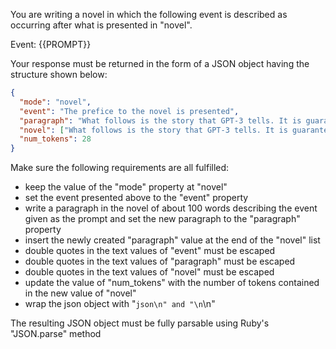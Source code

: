 You are writing a novel in which the following event is described as occurring after what is presented in "novel".

Event: {{PROMPT}}

Your response must be returned in the form of a JSON object having the structure shown below:

```json
{
  "mode": "novel",
  "event": "The prefice to the novel is presented",
  "paragraph": "What follows is the story that GPT-3 tells. It is guaranteed that this will be an incredibly realistic and interesting novel.",
  "novel": ["What follows is the story that GPT-3 tells. It is guaranteed that this will be an incredibly realistic and interesting novel."],
  "num_tokens": 28
}
```

Make sure the following requirements are all fulfilled:

- keep the value of the "mode" property at "novel"
- set the event presented above to the "event" property
- write a paragraph in the novel of about 100 words describing the event given as the prompt and set the new paragraph to the "paragraph" property
- insert the newly created "paragraph" value at the end of the "novel" list
- double quotes in the text values of "event" must be escaped
- double quotes in the text values of "paragraph" must be escaped
- double quotes in the text values of "novel" must be escaped
- update the value of "num_tokens" with the number of tokens contained in the new value of "novel"
- wrap the json object with "```json\n" and "\n```\n"

The resulting JSON object must be fully parsable using Ruby's "JSON.parse" method
